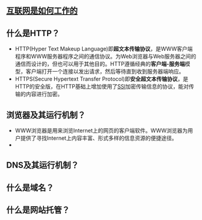## [互联网是如何工作的](https://developer.mozilla.org/zh-CN/docs/learn/How_the_Internet_works)
## 什么是HTTP？  
  * HTTP(Hyper Text Makeup Language)即**超文本传输协议**，是WWW客户端程序和WWW服务器程序之间的通信协议。为Web浏览器与Web服务器之间的通信而设计的，但也可以用于其他目的。HTTP遵循经典的**客户端-服务端**模型，客户端打开一个连接以发出请求，然后等待直到收到服务器端响应。
  * HTTPS(Secure Hypertext Transfer Protocol)即**安全超文本传输协议**，是HTTP的安全版，在HTTP基础上增加使用了[SSl](https://baike.baidu.com/item/SSL)加密传输信息的协议，能对传输的内容进行加密。
## 浏览器及其运行机制？
  * WWW浏览器是用来浏览Internet上的网页的客户端软件。WWW浏览器为用户提供了寻找Internet上内容丰富、形式多样的信息资源的便捷途径。
  * 
## DNS及其运行机制？　
## 什么是域名？
## 什么是网站托管？

